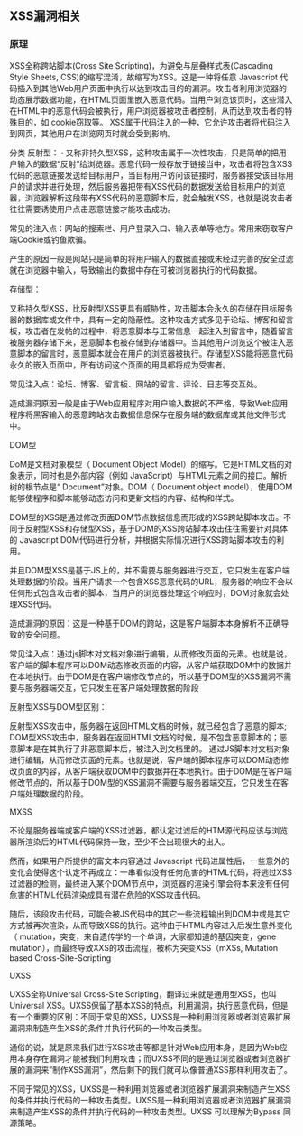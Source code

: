 ## XSS漏洞相关
### 原理
XSS全称跨站脚本(Cross Site Scripting)，为避免与层叠样式表(Cascading Style Sheets, CSS)的缩写混淆，故缩写为XSS。这是一种将任意 Javascript 代码插入到其他Web用户页面中执行以达到攻击目的的漏洞。攻击者利用浏览器的动态展示数据功能，在HTML页面里嵌入恶意代码。当用户浏览该页时，这些潜入在HTML中的恶意代码会被执行，用户浏览器被攻击者控制，从而达到攻击者的特殊目的，如 cookie窃取等。
XSS属于代码注入的一种，它允许攻击者将代码注入到网页，其他用户在浏览网页时就会受到影响。

分类
反射型：
·
又称非持久型XSS，这种攻击属于一次性攻击，只是简单的把用户输入的数据“反射”给浏览器。恶意代码一般存放于链接当中，攻击者将包含XSS代码的恶意链接发送给目标用户，当目标用户访问该链接时，服务器接受该目标用户的请求并进行处理，然后服务器把带有XSS代码的数据发送给目标用户的浏览器，浏览器解析这段带有XSS代码的恶意脚本后，就会触发XSS，也就是说攻击者往往需要诱使用户点击恶意链接才能攻击成功。

常见的注入点：网站的搜索栏、用户登录入口、输入表单等地方。常用来窃取客户端Cookie或钓鱼欺骗。

产生的原因一般是网站只是简单的将用户输入的数据直接或未经过完善的安全过滤就在浏览器中输入，导致输出的数据中存在可被浏览器执行的代码数据。

存储型：

又称持久型XSS，比反射型XSS更具有威胁性，攻击脚本会永久的存储在目标服务器的数据库或文件中，具有一定的隐蔽性。这种攻击方式多见于论坛、博客和留言板，攻击者在发帖的过程中，将恶意脚本与正常信息一起注入到留言中，随着留言被服务器存储下来，恶意脚本也被存储到存储器中。当其他用户浏览这个被注入恶意脚本的留言时，恶意脚本就会在用户的浏览器被执行。存储型XSS能将恶意代码永久的嵌入页面中，所有访问这个页面的用具都将成为受害者。

常见注入点：论坛、博客、留言板、网站的留言、评论、日志等交互处。

造成漏洞原因一般是由于Web应用程序对用户输入数据的不严格，导致Web应用程序将黑客输入的恶意跨站攻击数据信息保存在服务端的数据库或其他文件形式中。

DOM型

DoM是文档对象模型（ Document Object Model）的缩写。它是HTML文档的对象表示，同时也是外部内容（例如 JavaScript）与HTML元素之间的接口。解析树的根节点是“ Document”对象。DOM（ Document object model），使用DOM能够使程序和脚本能够动态访问和更新文档的内容、结构和样式。

DOM型的XSS是通过修改页面DOM节点数据信息而形成的XSS跨站脚本攻击。不同于反射型XSS和存储型XSS，基于DOM的XSS跨站脚本攻击往往需要针对具体的 Javascript DOM代码进行分析，并根据实际情况进行XSS跨站脚本攻击的利用。

并且DOM型XSS是基于JS上的，并不需要与服务器进行交互，它只发生在客户端处理数据的阶段。当用户请求一个包含XSS恶意代码的URL，服务器的响应不会以任何形式包含攻击者的脚本，当用户的浏览器处理这个响应时，DOM对象就会处理XSS代码。

造成漏洞的原因：这是一种基于DOM的跨站，这是客户端脚本本身解析不正确导致的安全问题。

常见注入点：通过js脚本对文档对象进行编辑，从而修改页面的元素。也就是说，客户端的脚本程序可以DOM动态修改页面的内容，从客户端获取DOM中的数据并在本地执行。由于DOM是在客户端修改节点的，所以基于DOM型的XSS漏洞不需要与服务器端交互，它只发生在客户端处理数据的阶段

反射型XSS与DOM型区别：

反射型XSS攻击中，服务器在返回HTML文档的时候，就已经包含了恶意的脚本;
DOM型ⅩSS攻击中，服务器在返回HTML文档的时候，是不包含恶意脚本的；恶意脚本是在其执行了非恶意脚本后，被注入到文档里的。
通过JS脚本对文档对象进行编辑，从而修改页面的元素。也就是说，客户端的脚本程序可以DOM动态修改页面的内容，从客户端获取DOM中的数据并在本地执行。由于DOM是在客户端修改节点的，所以基于DOM型的XSS漏洞不需要与服务器端交互，它只发生在客户端处理数据的阶段。

MXSS

不论是服务器端或客户端的XSS过滤器，都认定过滤后的HTM源代码应该与浏览器所渲染后的HTML代码保持一致，至少不会出现很大的出入。

然而，如果用户所提供的富文本内容通过 Javascript 代码进属性后，一些意外的变化会使得这个认定不再成立：一串看似没有任何危害的HTML代码，将逃过XSS过滤器的检测，最终进入某个DOM节点中，浏览器的渲染引擎会将本来没有任何危害的HTML代码渲染成具有潜在危险的XSS攻击代码。

随后，该段攻击代码，可能会被JS代码中的其它一些流程输出到DOM中或是其它方式被再次渲染，从而导致XSS的执行。这种由于HTML内容进入后发生意外变化（ mutation，突变，来自遗传学的一个单词，大家都知道的基因突变，gene mutation），而最终导致XXS的攻击流程，被称为突变XSS（mXSs, Mutation based Cross-Site-Scripting

UXSS

UXSS全称Universal Cross-Site Scripting，翻译过来就是通用型XSS，也叫Universal XSS。UXSS保留了基本XSS的特点，利用漏洞，执行恶意代码，但是有一个重要的区别：不同于常见的XSS，UXSS是一种利用浏览器或者浏览器扩展漏洞来制造产生XSS的条件并执行代码的一种攻击类型。

通俗的说，就是原来我们进行XSS攻击等都是针对Web应用本身，是因为Web应用本身存在漏洞才能被我们利用攻击；而UXSS不同的是通过浏览器或者浏览器扩展的漏洞来”制作ⅩSS漏洞”，然后剩下的我们就可以像普通XSS那样利用攻击了。

不同于常见的XSS，UXSS是一种利用浏览器或者浏览器扩展漏洞来制造产生XSS的条件并执行代码的一种攻击类型。UXSS是一种利用浏览器或者浏览器扩展漏洞来制造产生XSS的条件并执行代码的一种攻击类型。UXSS 可以理解为Bypass 同源策略。